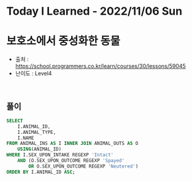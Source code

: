 # Today I Learned - 2022/11/06 Sun

# 보호소에서 중성화한 동물
- 출처 : https://school.programmers.co.kr/learn/courses/30/lessons/59045
- 난이도 : Level4
<br>

## 풀이
```sql
SELECT
    I.ANIMAL_ID,
    I.ANIMAL_TYPE,
    I.NAME
FROM ANIMAL_INS AS I INNER JOIN ANIMAL_OUTS AS O
    USING(ANIMAL_ID)
WHERE I.SEX_UPON_INTAKE REGEXP 'Intact'
    AND (O.SEX_UPON_OUTCOME REGEXP 'Spayed'
        OR O.SEX_UPON_OUTCOME REGEXP 'Neutered')
ORDER BY I.ANIMAL_ID ASC;
```

